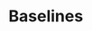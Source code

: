# Baselines
<!-- We differentiate between physics-based and data-driven models.

## Model Definition
- __Physics-Based Models (including control/perturbed forecasts)__:
    - [x] UKMO: UK Meteorological Office
    - [x] NCEP: National Centers for Environmental Prediction
    - [x] CMA: China Meteorological Administration
    - [x] ECMWF: European Centre for Medium-Range Weather Forecasts

- __Data-Driven Models__:
    - [x] Lagged-Autoencoder
    - [x] Fourier Neural Operator (FNO)
    - [x] ResNet
    - [x] UNet
    - [x] ViT/ClimaX
    - [x] PanguWeather
    - [x] GraphCast
    - [x] Fourcastnetv2

## Model Checkpoints
Checkpoints for data-driven models are accessible from [here](https://huggingface.co/datasets/LEAP/ChaosBench/tree/main/logs).

- Data-driven models are indicated by the `_s2s` suffix (e.g., `unet_s2s`). 

- The hyperparameter specifications are located in `version_xx/lightning_logs/hparams.yaml`.
    
__NOTE__: You will notice that for each data-driven model, there are 4 checkpoints. 

1. Version 0 - Task 1; autoregressive up to 1-day ahead
2. Version 1 - Task 1; autoregressive up to 5-day ahead
3. Version 2 - Task 2; autoregressive up to 1-day ahead
4. Version 3 - Task 2; autoregressive up to 5-day ahead

Only for `unet_s2s` do we have many more checkpoints. This is to check for the effect of `direct` vs. `autoregressive` training approach described in the paper. In particular, the `direct` models have the following version numbers,
1. Version {0, 4, 5, 6, 7, 8, 9, 10, 11, 12} - Task 1 (Full optimization)
2. Version {2, 13, 14, 15, 16, 17, 18, 19, 20, 21} - Task 2 (Sparse optimization)

Each element in the array corresponds to checkpoints optimized for each $\Delta T \in \{1, 5, 10, 15, 20, 25, 30, 35, 40, 44\}$. -->